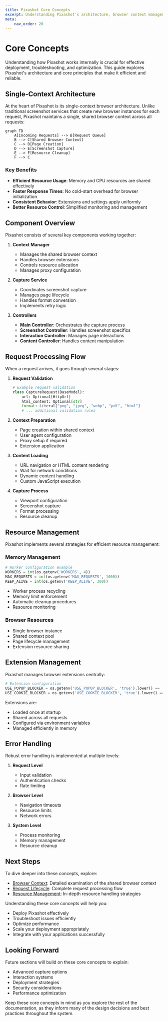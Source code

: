 ```yaml
---
title: Pixashot Core Concepts
excerpt: Understanding Pixashot's architecture, browser context management, and request processing for optimal usage and deployment.
meta:
    nav_order: 20
---
```


# Core Concepts

Understanding how Pixashot works internally is crucial for effective deployment, troubleshooting, and optimization. This guide explores Pixashot's architecture and core principles that make it efficient and reliable.

## Single-Context Architecture

At the heart of Pixashot is its single-context browser architecture. Unlike traditional screenshot services that create new browser instances for each request, Pixashot maintains a single, shared browser context across all requests:

```mermaid
graph TD
    A[Incoming Requests] --> B[Request Queue]
    B --> C[Shared Browser Context]
    C --> D[Page Creation]
    D --> E[Screenshot Capture]
    E --> F[Resource Cleanup]
    F --> C
```

### Key Benefits
- **Efficient Resource Usage**: Memory and CPU resources are shared effectively
- **Faster Response Times**: No cold-start overhead for browser initialization
- **Consistent Behavior**: Extensions and settings apply uniformly
- **Better Resource Control**: Simplified monitoring and management

## Component Overview

Pixashot consists of several key components working together:

1. **Context Manager**
    - Manages the shared browser context
    - Handles browser extensions
    - Controls resource allocation
    - Manages proxy configuration

2. **Capture Service**
    - Coordinates screenshot capture
    - Manages page lifecycle
    - Handles format conversion
    - Implements retry logic

3. **Controllers**
    - **Main Controller**: Orchestrates the capture process
    - **Screenshot Controller**: Handles screenshot specifics
    - **Interaction Controller**: Manages page interactions
    - **Content Controller**: Handles content manipulation

## Request Processing Flow

When a request arrives, it goes through several stages:

1. **Request Validation**
   ```python
   # Example request validation
   class CaptureRequest(BaseModel):
       url: Optional[HttpUrl]
       html_content: Optional[str]
       format: Literal["png", "jpeg", "webp", "pdf", "html"]
       # ... additional validation rules
   ```

2. **Context Preparation**
    - Page creation within shared context
    - User agent configuration
    - Proxy setup if required
    - Extension application

3. **Content Loading**
    - URL navigation or HTML content rendering
    - Wait for network conditions
    - Dynamic content handling
    - Custom JavaScript execution

4. **Capture Process**
    - Viewport configuration
    - Screenshot capture
    - Format processing
    - Resource cleanup

## Resource Management

Pixashot implements several strategies for efficient resource management:

### Memory Management
```python
# Worker configuration example
WORKERS = int(os.getenv('WORKERS', 4))
MAX_REQUESTS = int(os.getenv('MAX_REQUESTS', 1000))
KEEP_ALIVE = int(os.getenv('KEEP_ALIVE', 300))
```

- Worker process recycling
- Memory limit enforcement
- Automatic cleanup procedures
- Resource monitoring

### Browser Resources
- Single browser instance
- Shared context pool
- Page lifecycle management
- Extension resource sharing

## Extension Management

Pixashot manages browser extensions centrally:

```python
# Extension configuration
USE_POPUP_BLOCKER = os.getenv('USE_POPUP_BLOCKER', 'true').lower() == 'true'
USE_COOKIE_BLOCKER = os.getenv('USE_COOKIE_BLOCKER', 'true').lower() == 'true'
```

Extensions are:
- Loaded once at startup
- Shared across all requests
- Configured via environment variables
- Managed efficiently in memory

## Error Handling

Robust error handling is implemented at multiple levels:

1. **Request Level**
    - Input validation
    - Authentication checks
    - Rate limiting

2. **Browser Level**
    - Navigation timeouts
    - Resource limits
    - Network errors

3. **System Level**
    - Process monitoring
    - Memory management
    - Resource cleanup

## Next Steps

To dive deeper into these concepts, explore:

- [Browser Context](browser-context.md): Detailed examination of the shared browser context
- [Request Lifecycle](request-lifecycle.md): Complete request processing flow
- [Resource Management](resource-management.md): In-depth resource handling strategies

Understanding these core concepts will help you:
- Deploy Pixashot effectively
- Troubleshoot issues efficiently
- Optimize performance
- Scale your deployment appropriately
- Integrate with your applications successfully

## Looking Forward

Future sections will build on these core concepts to explain:
- Advanced capture options
- Interaction systems
- Deployment strategies
- Security considerations
- Performance optimization

Keep these core concepts in mind as you explore the rest of the documentation, as they inform many of the design decisions and best practices throughout the system.
